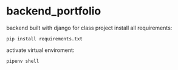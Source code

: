# backend_portfolio
backend built with django for class project
install all requirements:

`pip install requirements.txt`

activate virtual enviroment:

`pipenv shell`

